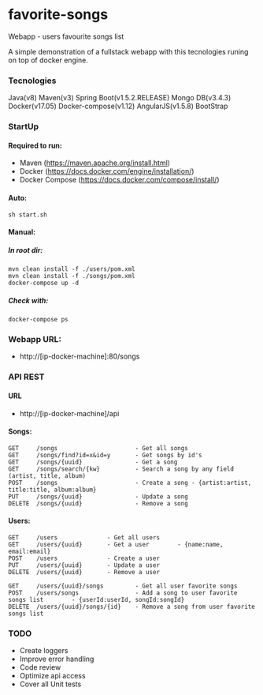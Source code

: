 # favorite-songs
Webapp - users favourite songs list

A simple demonstration of a fullstack webapp with this tecnologies runing on top of docker engine.

### Tecnologies
Java(v8)
Maven(v3)
Spring Boot(v1.5.2.RELEASE)
Mongo DB(v3.4.3)
Docker(v17.05)
Docker-compose(v1.12)
AngularJS(v1.5.8)
BootStrap

### StartUp
#### Required to run:
- Maven (https://maven.apache.org/install.html)
- Docker (https://docs.docker.com/engine/installation/)
- Docker Compose (https://docs.docker.com/compose/install/)
#### Auto:
```
sh start.sh
```
#### Manual:
##### In root dir:
```
mvn clean install -f ./users/pom.xml
mvn clean install -f ./songs/pom.xml
docker-compose up -d
```
##### Check with:
```
docker-compose ps
```
### Webapp URL: 
- http://[ip-docker-machine]:80/songs

### API REST
#### URL
- http://[ip-docker-machine]/api
#### Songs:
```
GET     /songs                      - Get all songs
GET     /songs/find?id=x&id=y       - Get songs by id's
GET     /songs/{uuid}               - Get a song
GET     /songs/search/{kw}          - Search a song by any field (artist, title, album)
POST    /songs                      - Create a song - {artist:artist, title:title, album:album}
PUT     /songs/{uuid}               - Update a song
DELETE  /songs/{uuid}               - Remove a song
```
#### Users:
```
GET     /users              - Get all users
GET     /users/{uuid}       - Get a user        - {name:name, email:email}
POST    /users              - Create a user
PUT     /users/{uuid}       - Update a user
DELETE  /users/{uuid}       - Remove a user

GET     /users/{uuid}/songs         - Get all user favorite songs
POST    /users/songs                - Add a song to user favorite songs list        - {userId:userId, songId:songId}
DELETE  /users/{uuid}/songs/{id}    - Remove a song from user favorite songs list
```

### TODO
- Create loggers
- Improve error handling
- Code review
- Optimize api access
- Cover all Unit tests